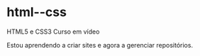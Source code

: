 # html--css
 HTML5 e CSS3 Curso em vídeo

Estou aprendendo a criar sites e agora a gerenciar repositórios.
